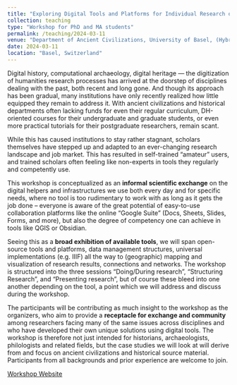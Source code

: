 ```yaml
---
title: "Exploring Digital Tools and Platforms for Individual Research of History and Antiquity"
collection: teaching
type: "Workshop for PhD and MA students"
permalink: /teaching/2024-03-11
venue: "Department of Ancient Civilizations, University of Basel, (Hybrid format: 11.03.24; 18.03.24; 25.03.24),Co-teaching with MA Victoria G.D. Landau"
date: 2024-03-11
location: "Basel, Switzerland"
---
```





Digital history, computational archaeology, digital heritage — the digitization of humanities research processes has arrived at the doorstep of disciplines dealing with the past, both recent and long gone. And though its approach has been gradual, many institutions have only recently realized how little equipped they remain to address it. With ancient civilizations and historical departments often lacking funds for even their regular curriculum, DH-oriented courses for their undergraduate and graduate students, or even more practical tutorials for their postgraduate researchers, remain scant.

While this has caused institutions to stay rather stagnant, scholars themselves have stepped up and adapted to an ever-changing research landscape and job market. This has resulted in self-trained “amateur” users, and trained scholars often feeling like non-experts in tools they regularly and competently use.

This workshop is conceptualized as an **informal scientific exchange** on the digital helpers and infrastructures we use both every day and for specific needs, where no tool is too rudimentary to work with as long as it gets the job done – everyone is aware of the great potential of easy-to-use collaboration platforms like the online “Google Suite” (Docs, Sheets, Slides, Forms, and more), but also the degree of competency one can achieve in tools like QGIS or Obsidian.

Seeing this as a **broad exhibition of available tools**, we will span open-source tools and platforms, data management structures, universal implementations (e.g. IIIF) all the way to (geographic) mapping and visualization of research results, connections and networks. The workshop is structured into the three sessions “Doing/During research”,  “Structuring Research”, and “Presenting research”, but of course these bleed into one another depending on the tool, a point which we will address and discuss during the workshop.

The participants will be contributing as much insight to the workshop as the organizers, who aim to provide a **receptacle for exchange and community** among researchers facing many of the same issues across disciplines and who have developed their own unique solutions using digital tools. The workshop is therefore not just intended for historians, archaeologists, philologists and related fields, but the case studies we will look at will derive from and focus on ancient civilizations and historical source material. Participants from all backgrounds and prior experience are welcome to join.

[Workshop Website](https://www.notion.so/ssiegenthaler/Workshop-Exploring-Digital-Tools-and-Platforms-for-Individual-Research-of-History-and-Antiquity-1d4d1bc4a54d480f9b58c0e7437b0482?pvs=4)
